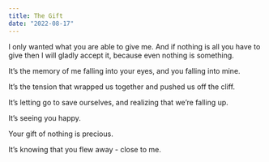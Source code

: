 ```yaml
---
title: The Gift
date: "2022-08-17"
---
```


I only wanted what you are able to give me. And if nothing is all you have to give then I will gladly accept it, because even nothing is something.

It’s the memory of me falling into your eyes, and you falling into mine.

It’s the tension that wrapped us together and pushed us off the cliff.

It’s letting go to save ourselves, and realizing that we’re falling up.

It’s seeing you happy.

Your gift of nothing is precious.

It’s knowing that you flew away - close to me.







